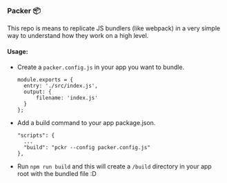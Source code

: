 ### Packer 📦
This repo is means to replicate JS bundlers (like webpack) in a very simple way to understand how they work on a high level.

#### Usage:

- Create a `packer.config.js` in your app you want to bundle.
  
  ```
  module.exports = {
    entry: './src/index.js',
    output: {
        filename: 'index.js'
    }
  };
  ```

- Add a build command to your app package.json.
  
  ```
  "scripts": {
    ...
    "build": "pckr --config packer.config.js"
  },
  ```
  
- Run `npm run build` and this will create a `/build` directory in your app root with the bundled file :D
